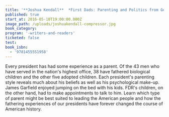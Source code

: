 ```yaml
---
title: '**Joshua Kendall**  *First Dads: Parenting and Politics from George Washington to Barack Obama*'
published: true
start_at: 2016-05-10T19:00:00.000Z
image_path: /uploads/joshuakendall-compressor.jpg
book_category:
program: '-writers-and-readers'
ticketed: false
test:
book_isbn:
  - '9781455551958'
---
```



Every president has had some experience as a parent. Of the 43 men who have served in the nation's highest office, 38 have fathered biological children and the other five adopted children. Each president's parenting style reveals much about his beliefs as well as his psychological make-up. James Garfield enjoyed jumping on the bed with his kids. FDR's children, on the other hand, had to make appointments to talk to him. Learn which type of parent might be best suited to leading the American people and how the fathering experiences of our presidents have forever changed the course of American history.